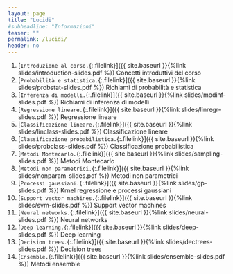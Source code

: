 ```yaml
---
layout: page
title: "Lucidi"
#subheadline: "Informazioni"
teaser: ""
permalink: /lucidi/
header: no
---
```


1. [`Introduzione al corso.`{:.filelink}]({{ site.baseurl }}{%link slides/introduction-slides.pdf %}) Concetti introduttivi del corso
1. [`Probabilità e statistica.`{:.filelink}]({{ site.baseurl }}{%link slides/probstat-slides.pdf %}) Richiami di probabilità e statistica
1. [`Inferenza di modelli.`{:.filelink}]({{ site.baseurl }}{%link slides/modinf-slides.pdf %}) Richiami di inferenza di modelli
1. [`Regressione lineare.`{:.filelink}]({{ site.baseurl }}{%link slides/linregr-slides.pdf %}) Regressione lineare
1. [`Classificazione lineare.`{:.filelink}]({{ site.baseurl }}{%link slides/linclass-slides.pdf %}) Classificazione lineare
1. [`Classificazione probabilistica.`{:.filelink}]({{ site.baseurl }}{%link slides/probclass-slides.pdf %}) Classificazione probabilistica
1. [`Metodi Montecarlo.`{:.filelink}]({{ site.baseurl }}{%link slides/sampling-slides.pdf %}) Metodi Montecarlo
1. [`Metodi non parametrici.`{:.filelink}]({{ site.baseurl }}{%link slides/nonparam-slides.pdf %}) Metodi non parametrici
1. [`Processi gaussiani.`{:.filelink}]({{ site.baseurl }}{%link slides/gp-slides.pdf %}) Krnel regressione e processi gaussiani
1. [`Support vector machines.`{:.filelink}]({{ site.baseurl }}{%link slides/svm-slides.pdf %}) Support vector machines
1. [`Neural networks.`{:.filelink}]({{ site.baseurl }}{%link slides/neural-slides.pdf %}) Neural networks
1. [`Deep learning.`{:.filelink}]({{ site.baseurl }}{%link slides/deep-slides.pdf %}) Deep learning
1. [`Decision trees.`{:.filelink}]({{ site.baseurl }}{%link slides/dectrees-slides.pdf %}) Decision trees
1. [`Ensemble.`{:.filelink}]({{ site.baseurl }}{%link slides/ensemble-slides.pdf %}) Metodi ensemble
